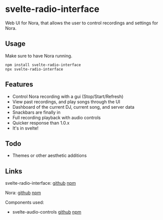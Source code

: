 # svelte-radio-interface
Web UI for Nora, that allows the user to control recordings and settings for Nora.

## Usage
Make sure to have Nora running.
```
npm install svelte-radio-interface
npx svelte-radio-interface
```

## Features
- Control Nora recording with a gui (Stop/Start/Refresh)
- View past recordings, and play songs through the UI
- Dashboard of the current DJ, current song, and server data
- Snackbars are finally in
- Full recording playback with audio controls
- Quicker response than 1.0.x
- It's in svelte!

## Todo
- Themes or other aesthetic additions

## Links
svelte-radio-interface: [github](https://github.com/Linkcube/svelte-radio-interface) [npm](https://www.npmjs.com/package/svelte-radio-interface)

Nora: [github](https://github.com/Linkcube/Nora) [npm](https://www.npmjs.com/package/linkcube-nora)

Components used:
- svelte-audio-controls [github](https://github.com/Linkcube/svelte-audio-controls) [npm](https://www.npmjs.com/package/svelte-audio-controls)
